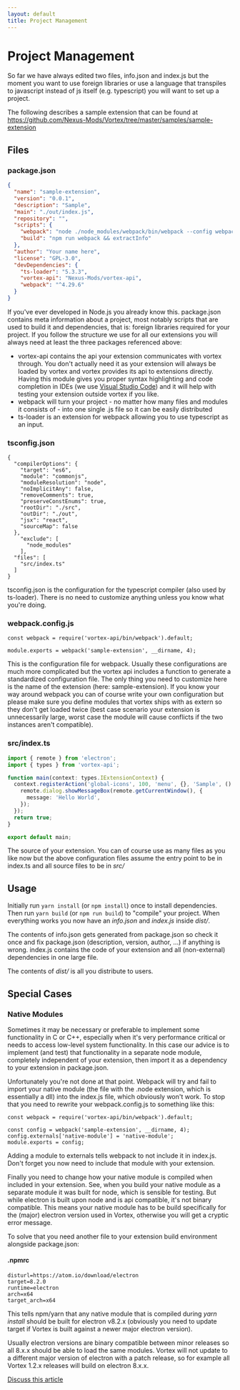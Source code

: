 ```yaml
---
layout: default
title: Project Management
---
```

# Project Management

So far we have always edited two files, info.json and index.js but the moment you want to use foreign libraries or use a language that transpiles to javascript instead of js itself (e.g. typescript) you will want to set up a project.

The following describes a sample extension that can be found at https://github.com/Nexus-Mods/Vortex/tree/master/samples/sample-extension

## Files

### package.json
```json
{
  "name": "sample-extension",
  "version": "0.0.1",
  "description": "Sample",
  "main": "./out/index.js",
  "repository": "",
  "scripts": {
    "webpack": "node ./node_modules/webpack/bin/webpack --config webpack.config.js --display-error-details --progress --profile --color",
    "build": "npm run webpack && extractInfo"
  },
  "author": "Your name here",
  "license": "GPL-3.0",
  "devDependencies": {
    "ts-loader": "5.3.3",
    "vortex-api": "Nexus-Mods/vortex-api",
    "webpack": "^4.29.6"
  }
}
```

If you've ever developed in Node.js you already know this. package.json contains meta information about a project, most notably scripts that are used to build it and dependencies, that is: foreign libraries required for your project.
If you follow the structure we use for all our extensions  you will always need at least the three packages referenced above:
* vortex-api contains the api your extension communicates with vortex through. You don't actually need it as your extension will always be loaded by vortex and vortex provides its api to extensions directly. Having this module gives you proper syntax highlighting and code completion in IDEs (we use [Visual Studio Code](https://code.visualstudio.com/)) and it will help with testing your extension outside vortex if you like.
* webpack will turn your project - no matter how many files and modules it consists of - into one single .js file so it can be easily distributed
* ts-loader is an extension for webpack allowing you to use typescript as an input.

### tsconfig.json

```
{
  "compilerOptions": {
    "target": "es6",
    "module": "commonjs",
    "moduleResolution": "node",
    "noImplicitAny": false,
    "removeComments": true,
    "preserveConstEnums": true,
    "rootDir": "./src",
    "outDir": "./out",
    "jsx": "react",
    "sourceMap": false
  },
    "exclude": [
      "node_modules"
    ],
  "files": [
    "src/index.ts"
  ]
}
```

tsconfig.json is the configuration for the typescript compiler (also used by ts-loader). There is no need to customize anything unless you know what you're doing.

### webpack.config.js

```
const webpack = require('vortex-api/bin/webpack').default;

module.exports = webpack('sample-extension', __dirname, 4);
```

This is the configuration file for webpack. Usually these configurations are much more complicated but the vortex api includes a function to generate a standardized configuration file.
The only thing you need to customize here is the name of the extension (here: sample-extension).
If you know your way around webpack you can of course write your own configuration but please make sure you define modules that vortex ships with as extern so they don't get loaded twice (best case scenario your extension is unnecessarily large, worst case the module will cause conflicts if the two instances aren't compatible).

### src/index.ts

```typescript
import { remote } from 'electron';
import { types } from 'vortex-api';

function main(context: types.IExtensionContext) {
  context.registerAction('global-icons', 100, 'menu', {}, 'Sample', () => {
    remote.dialog.showMessageBox(remote.getCurrentWindow(), {
      message: 'Hello World',
    });
  });
  return true;
}

export default main;
```

The source of your extension. You can of course use as many files as you like now but the above configuration files assume the entry point to be in index.ts and all source files to be in _src/_

## Usage

Initially run `yarn install` (or `npm install`) once to install dependencies.
Then run `yarn build` (or `npm run build`) to "compile" your project. When everything works you now have an _info.json_ and _index.js_ inside _dist/_.

The contents of info.json gets generated from package.json so check it once and fix package.json (description, version, author, ...) if anything is wrong. index.js contains the code of your extension and all (non-external) dependencies in one large file.

The contents of _dist/_ is all you distribute to users.

## Special Cases

### Native Modules

Sometimes it may be necessary or preferable to implement some functionality in C or C++, especially when it's very performance critical or needs to access low-level system functionality.
In this case our advice is to implement (and test) that functionality in a separate node module, completely independent of your extension, then import it as a dependency to your extension in package.json.

Unfortunately you're not done at that point. Webpack will try and fail to import your native module (the file with the .node extension, which is essentially a dll) into the index.js file, which obviously won't work.
To stop that you need to rewrite your webpack.config.js to something like this:
```
const webpack = require('vortex-api/bin/webpack').default;

const config = webpack('sample-extension', __dirname, 4);
config.externals['native-module'] = 'native-module';
module.exports = config;
```
Adding a module to externals tells webpack to not include it in index.js. Don't forget you now need to include that module with your extension.

Finally you need to change how your native module is compiled when included in your extension. See, when you build your native module as a separate module it was built for node, which is sensible for testing.
But while electron is built upon node and is api compatible, it's not binary compatible. This means your native module has to be build specifically for the (major) electron version used in Vortex, otherwise you will get a cryptic error message.

To solve that you need another file to your extension build environment alongside package.json:

#### .npmrc

```
disturl=https://atom.io/download/electron
target=8.2.0
runtime=electron
arch=x64
target_arch=x64
```

This tells npm/yarn that any native module that is compiled during _yarn install_ should be built for electron v8.2.x (obviously you need to update target if Vortex is built against a newer major electron version).

Usually electron versions are binary compatible between minor releases so all 8.x.x should be able to load the same modules.
Vortex will not update to a different major version of electron with a patch release, so for example all Vortex 1.2.x releases will build on electron 8.x.x.

[Discuss this article](https://github.com/Nexus-Mods/vortex-api/issues/7)